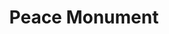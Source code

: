 ---
pid: WS90
title: Peace Monument
location_transcription: Washington Square
zipcode: '32128'
outside_phl: 'Port Orange FL '
neighborhood: 
age: '52'
age_range: 50-59
instagram: 
image_file_name: WS_90.jpg
proposal_transcription: |-
  Monument to historical events/tragedies from all over the U.S.A.
  something like the Love Statue
topic: History
topic_summary: '0'
type: Other No Form
keywords_other: events, history, tragedies
credit: Paul Hinley
image_labels: 
twitter: 
facebook: 
permalink: "/monuments/ws90/"
layout: item-page
---